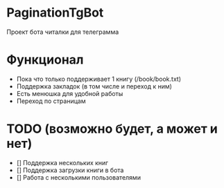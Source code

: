 # PaginationTgBot
Проект бота читалки для телеграмма

# Функционал
- Пока что только поддерживает 1 книгу (/book/book.txt)
- Поддержка закладок (в том числе и переход к ним)
- Есть менюшка для удобной работы
- Переход по страницам

# TODO (возможно будет, а может и нет)
- [] Поддержка нескольких книг
- [] Поддержка загрузки книги в бота
- [] Работа с несколькими пользователями

